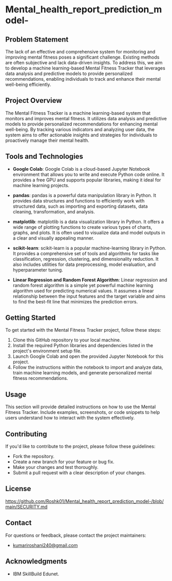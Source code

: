 # Mental_health_report_prediction_model-

## Problem Statement
The lack of an effective and comprehensive system for monitoring and improving mental fitness poses a significant challenge. Existing methods are often subjective and lack data-driven insights. To address this, we aim to develop a machine learning-based Mental Fitness Tracker that leverages data analysis and predictive models to provide personalized recommendations, enabling individuals to track and enhance their mental well-being efficiently.

## Project Overview
The Mental Fitness Tracker is a machine learning-based system that monitors and improves mental fitness. It utilizes data analysis and predictive models to provide personalized recommendations for enhancing mental well-being. By tracking various indicators and analyzing user data, the system aims to offer actionable insights and strategies for individuals to proactively manage their mental health.

## Tools and Technologies
- **Google Colab**: Google Colab is a cloud-based Jupyter Notebook environment that allows you to write and execute Python code online. It provides a free GPU and supports popular libraries, making it ideal for machine learning projects.

- **pandas**: pandas is a powerful data manipulation library in Python. It provides data structures and functions to efficiently work with structured data, such as importing and exporting datasets, data cleaning, transformation, and analysis.

- **matplotlib**: matplotlib is a data visualization library in Python. It offers a wide range of plotting functions to create various types of charts, graphs, and plots. It is often used to visualize data and model outputs in a clear and visually appealing manner.

- **scikit-learn**: scikit-learn is a popular machine-learning library in Python. It provides a comprehensive set of tools and algorithms for tasks like classification, regression, clustering, and dimensionality reduction. It also includes utilities for data preprocessing, model evaluation, and hyperparameter tuning.

- **Linear Regression and Random Forest Algorithm**: Linear regression and random forest algorithm is a simple yet powerful machine learning algorithm used for predicting numerical values. It assumes a linear relationship between the input features and the target variable and aims to find the best-fit line that minimizes the prediction errors.

## Getting Started
To get started with the Mental Fitness Tracker project, follow these steps:

1. Clone this GitHub repository to your local machine.
2. Install the required Python libraries and dependencies listed in the project's environment setup file.
3. Launch Google Colab and open the provided Jupyter Notebook for this project.
4. Follow the instructions within the notebook to import and analyze data, train machine learning models, and generate personalized mental fitness recommendations.

## Usage
This section will provide detailed instructions on how to use the Mental Fitness Tracker. Include examples, screenshots, or code snippets to help users understand how to interact with the system effectively.

## Contributing
If you'd like to contribute to the project, please follow these guidelines:
- Fork the repository.
- Create a new branch for your feature or bug fix.
- Make your changes and test thoroughly.
- Submit a pull request with a clear description of your changes.

## License
https://github.com/Roshk01/Mental_health_report_prediction_model-/blob/main/SECURITY.md

## Contact
For questions or feedback, please contact the project maintainers:
- kumariroshani240@gmail.com

## Acknowledgments
- IBM SkillBuild Edunet.

